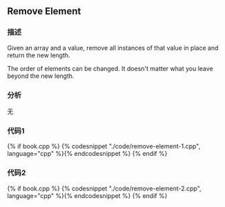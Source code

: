 ## Remove Element


### 描述

Given an array and a value, remove all instances of that value in place and return the new length.

The order of elements can be changed. It doesn't matter what you leave beyond the new length.


### 分析

无


### 代码1

{% if book.cpp %}
  {% codesnippet "./code/remove-element-1.cpp", language="cpp" %}{% endcodesnippet %}
{% endif %}


### 代码2

{% if book.cpp %}
  {% codesnippet "./code/remove-element-2.cpp", language="cpp" %}{% endcodesnippet %}
{% endif %}

